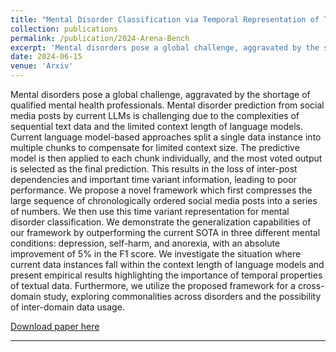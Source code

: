 ```yaml
---
title: "Mental Disorder Classification via Temporal Representation of Text"
collection: publications
permalink: /publication/2024-Arena-Bench
excerpt: 'Mental disorders pose a global challenge, aggravated by the shortage of qualified mental health professionals. Mental disorder prediction from social media posts by current LLMs is challenging due to the complexities of sequential text data and the limited context length of language models. Current language model-based approaches split a single data instance into multiple chunks to compensate for limited context size. The predictive model is then applied to each chunk individually, and the most voted output is selected as the final prediction. This results in the loss of inter-post dependencies and important time variant information, leading to poor performance. We propose a novel framework which first compresses the large sequence of chronologically ordered social media posts into a series of numbers. We then use this time variant representation for mental disorder classification. We demonstrate the generalization capabilities of our framework by outperforming the current SOTA in three different mental conditions: depression, self-harm, and anorexia, with an absolute improvement of 5% in the F1 score. We investigate the situation where current data instances fall within the context length of language models and present empirical results highlighting the importance of temporal properties of textual data. Furthermore, we utilize the proposed framework for a cross-domain study, exploring commonalities across disorders and the possibility of inter-domain data usage.'
date: 2024-06-15
venue: 'Arxiv'
---
```

Mental disorders pose a global challenge, aggravated by the shortage of qualified mental health professionals. Mental disorder prediction from social media posts by current LLMs is challenging due to the complexities of sequential text data and the limited context length of language models. Current language model-based approaches split a single data instance into multiple chunks to compensate for limited context size. The predictive model is then applied to each chunk individually, and the most voted output is selected as the final prediction. This results in the loss of inter-post dependencies and important time variant information, leading to poor performance. We propose a novel framework which first compresses the large sequence of chronologically ordered social media posts into a series of numbers. We then use this time variant representation for mental disorder classification. We demonstrate the generalization capabilities of our framework by outperforming the current SOTA in three different mental conditions: depression, self-harm, and anorexia, with an absolute improvement of 5% in the F1 score. We investigate the situation where current data instances fall within the context length of language models and present empirical results highlighting the importance of temporal properties of textual data. Furthermore, we utilize the proposed framework for a cross-domain study, exploring commonalities across disorders and the possibility of inter-domain data usage.

[Download paper here](https://arxiv.org/abs/2406.15470)

---
